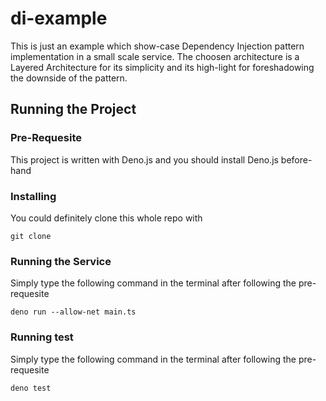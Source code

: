 # di-example
This is just an example which show-case Dependency Injection pattern implementation in a small scale service. The choosen architecture is a Layered Architecture for its simplicity and its high-light for foreshadowing the downside of the pattern.

## Running the Project

### Pre-Requesite
This project is written with Deno.js and you should install Deno.js before-hand

### Installing
You could definitely clone this whole repo with
```
git clone
```

### Running the Service
Simply type the following command in the terminal after following the pre-requesite
```
deno run --allow-net main.ts  
```

### Running test
Simply type the following command in the terminal after following the pre-requesite
```
deno test
```
